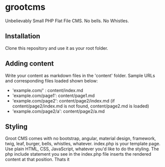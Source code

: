 # grootcms
Unbelievably Small PHP Flat File CMS. No bells. No Whistles.

## Installation
Clone this repository and use it as your root folder.

## Adding content
Write your content as markdown files in the 'content' folder.
Sample URLs and corresponding files loaded shown below:
* 'example.com/' : content/index.md
* 'example.com/page1': content/page1.md
* 'example.com/page2': content/page2/index.md (if content/page2/index.md is not found, content/page2.md is loaded)
* 'example.com/page2/a': content/page2/a.md

## Styling
Groot CMS comes with no bootstrap, angular, material design, framework, twig, leaf, burger, bells, whistles, whatever.
index.php is your template page. Use plain HTML, CSS, JavaScript, whatever you'd like to do the styling. The php include statement you see in the index.php file inserts the rendered content at that position. Thats it
